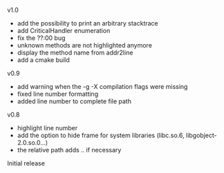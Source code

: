 v1.0
  - add the possibility to print an arbitrary stacktrace
  - add CriticalHandler enumeration
  - fix the ??:00 bug
  - unknown methods are not highlighted anymore
  - display the method name from addr2line
  - add a cmake build

v0.9
  - add warning when the -g -X compilation flags were missing
  - fixed line number formatting
  - added line number to complete file path

v0.8
  - highlight line number
  - add the option to hide frame for system libraries (libc.so.6, libgobject-2.0.so.0...)
  - the relative path adds .. if necessary

Initial release